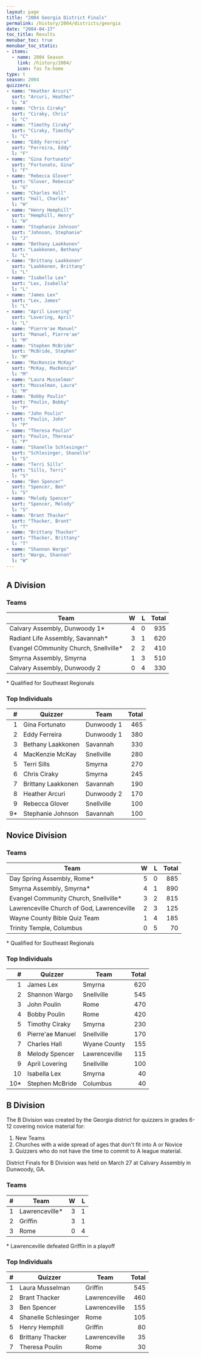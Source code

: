 ```yaml
---
layout: page
title: "2004 Georgia District Finals"
permalink: /history/2004/districts/georgia
date: "2004-04-17"
toc_title: Results
menubar_toc: true
menubar_toc_static:
- items:
  - name: 2004 Season
    link: /history/2004/
    icon: fas fa-home
type: t
season: 2004
quizzers:
- name: "Heather Arcuri"
  sort: "Arcuri, Heather"
  l: "A"
- name: "Chris Ciraky"
  sort: "Ciraky, Chris"
  l: "C"
- name: "Timothy Ciraky"
  sort: "Ciraky, Timothy"
  l: "C"
- name: "Eddy Ferreira"
  sort: "Ferreira, Eddy"
  l: "F"
- name: "Gina Fortunato"
  sort: "Fortunato, Gina"
  l: "F"
- name: "Rebecca Glover"
  sort: "Glover, Rebecca"
  l: "G"
- name: "Charles Hall"
  sort: "Hall, Charles"
  l: "H"
- name: "Henry Hemphill"
  sort: "Hemphill, Henry"
  l: "H"
- name: "Stephanie Johnson"
  sort: "Johnson, Stephanie"
  l: "J"
- name: "Bethany Laakkonen"
  sort: "Laakkonen, Bethany"
  l: "L"
- name: "Brittany Laakkonen"
  sort: "Laakkonen, Brittany"
  l: "L"
- name: "Isabella Lex"
  sort: "Lex, Isabella"
  l: "L"
- name: "James Lex"
  sort: "Lex, James"
  l: "L"
- name: "April Lovering"
  sort: "Lovering, April"
  l: "L"
- name: "Pierre'ae Manuel"
  sort: "Manuel, Pierre'ae"
  l: "M"
- name: "Stephen McBride"
  sort: "McBride, Stephen"
  l: "M"
- name: "MacKenzie McKay"
  sort: "McKay, MacKenzie"
  l: "M"
- name: "Laura Musselman"
  sort: "Musselman, Laura"
  l: "M"
- name: "Bobby Poulin"
  sort: "Poulin, Bobby"
  l: "P"
- name: "John Poulin"
  sort: "Poulin, John"
  l: "P"
- name: "Theresa Poulin"
  sort: "Poulin, Theresa"
  l: "P"
- name: "Shanelle Schlesinger"
  sort: "Schlesinger, Shanelle"
  l: "S"
- name: "Terri Sills"
  sort: "Sills, Terri"
  l: "S"
- name: "Ben Spencer"
  sort: "Spencer, Ben"
  l: "S"
- name: "Melody Spencer"
  sort: "Spencer, Melody"
  l: "S"
- name: "Brant Thacker"
  sort: "Thacker, Brant"
  l: "T"
- name: "Brittany Thacker"
  sort: "Thacker, Brittany"
  l: "T"
- name: "Shannon Wargo"
  sort: "Wargo, Shannon"
  l: "W"
---
```


## A Division

### Teams

| Team                                  |    W |    L | Total |
| ------------------------------------- | ---: | ---: | ----: |
| Calvary Assembly, Dunwoody 1*         |    4 |    0 |   935 |
| Radiant Life Assembly, Savannah*      |    3 |    1 |   620 |
| Evangel COmmunity Church, Snellville* |    2 |    2 |   410 |
| Smyrna Assembly, Smyrna               |    1 |    3 |   510 |
| Calvary Assembly, Dunwoody 2          |    0 |    4 |   330 |

\*  Qualified for Southeast Regionals

### Top Individuals

|    # | Quizzer            | Team       | Total |
| ---: | ------------------ | ---------- | ----: |
|    1 | Gina Fortunato     | Dunwoody 1 |   465 |
|    2 | Eddy Ferreira      | Dunwoody 1 |   380 |
|    3 | Bethany Laakkonen  | Savannah   |   330 |
|    4 | MacKenzie McKay    | Snellville |   280 |
|    5 | Terri Sills        | Smyrna     |   270 |
|    6 | Chris Ciraky       | Smyrna     |   245 |
|    7 | Brittany Laakkonen | Savannah   |   190 |
|    8 | Heather Arcuri     | Dunwoody 2 |   170 |
|    9 | Rebecca Glover     | Snellville |   100 |
|   9* | Stephanie Johnson  | Savannah   |   100 |

## Novice Division

### Teams

| Team                                       |    W |    L | Total |
| ------------------------------------------ | ---: | ---: | ----: |
| Day Spring Assembly, Rome*                 |    5 |    0 |   885 |
| Smyrna Assembly, Smyrna*                   |    4 |    1 |   890 |
| Evangel Community Church, Snellville*      |    3 |    2 |   815 |
| Lawrenceville Church of God, Lawrenceville |    2 |    3 |   125 |
| Wayne County Bible Quiz Team               |    1 |    4 |   185 |
| Trinity Temple, Columbus                   |    0 |    5 |    70 |

\*  Qualified for Southeast Regionals

### Top Individuals

|    # | Quizzer          | Team          | Total |
| ---: | ---------------- | ------------- | ----: |
|    1 | James Lex        | Smyrna        |   620 |
|    2 | Shannon Wargo    | Snellville    |   545 |
|    3 | John Poulin      | Rome          |   470 |
|    4 | Bobby Poulin     | Rome          |   420 |
|    5 | Timothy Ciraky   | Smyrna        |   230 |
|    6 | Pierre'ae Manuel | Snellville    |   170 |
|    7 | Charles Hall     | Wyane County  |   155 |
|    8 | Melody Spencer   | Lawrenceville |   115 |
|    9 | April Lovering   | Snellville    |   100 |
|   10 | Isabella Lex     | Smyrna        |    40 |
|  10* | Stephen McBride  | Columbus      |    40 |

## B Division

The B Division was created by the Georgia district for quizzers in grades 6-12 covering novice material for:
1. New Teams
2. Churches with a wide spread of ages that don't fit into A or Novice
3. Quizzers who do not have the time to commit to A league material.

District Finals for B Division was held on March 27 at Calvary Assembly in Dunwoody, GA.

### Teams

|    # | Team           |    W |    L |
| ---: | -------------- | ---: | ---: |
|    1 | Lawrenceville* |    3 |    1 |
|    2 | Griffin        |    3 |    1 |
|    3 | Rome           |    0 |    4 |

\* Lawrenceville defeated Griffin in a playoff

### Top Individuals

|    # | Quizzer              | Team          | Total |
| ---: | -------------------- | ------------- | ----: |
|    1 | Laura Musselman      | Griffin       |   545 |
|    2 | Brant Thacker        | Lawrenceville |   460 |
|    3 | Ben Spencer          | Lawrenceville |   155 |
|    4 | Shanelle Schlesinger | Rome          |   105 |
|    5 | Henry Hemphill       | Griffin       |    80 |
|    6 | Brittany Thacker     | Lawrenceville |    35 |
|    7 | Theresa Poulin       | Rome          |    30 |